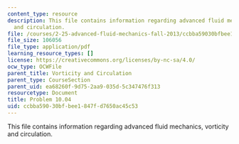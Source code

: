 ```yaml
---
content_type: resource
description: This file contains information regarding advanced fluid mechanics, vorticity
  and circulation.
file: /courses/2-25-advanced-fluid-mechanics-fall-2013/ccbba59030bfbee1847fd7650ac45c53_MIT2_25F13_Problem10.04.pdf
file_size: 106056
file_type: application/pdf
learning_resource_types: []
license: https://creativecommons.org/licenses/by-nc-sa/4.0/
ocw_type: OCWFile
parent_title: Vorticity and Circulation
parent_type: CourseSection
parent_uid: ea68260f-9d75-2aa9-035d-5c347476f313
resourcetype: Document
title: Problem 10.04
uid: ccbba590-30bf-bee1-847f-d7650ac45c53
---
```

This file contains information regarding advanced fluid mechanics, vorticity and circulation.